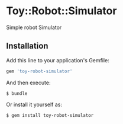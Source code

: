 # Toy::Robot::Simulator
Simple robot Simulator

## Installation

Add this line to your application's Gemfile:

```ruby
gem 'toy-robot-simulator'
```

And then execute:

    $ bundle

Or install it yourself as:

    $ gem install toy-robot-simulator
